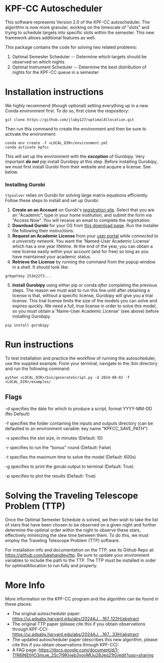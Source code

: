 # KPF-CC Autoscheduler
This software represents Version 2.0 of the KPF-CC autoscheduler. The algorithm is now more granular, working on the timescale of "slots" and trying to schedule targets into specific slots within the semester. This new framework allows additional features as well.

This package contains the code for solving two related problems:
1. Optimal Semester Scheduler -- Determine which targets should be observed on which nights
2. Optimal Instrument Scheduler -- Determine the best distribution of nights for the KPF-CC queue in a semester

# Installation instructions

We highly recommend (though optional) setting everything up in a new Conda environment first. To do so, first clone the respository:
```
git clone https://github.com/jluby127/optimalAllocation.git
```

Then run this command to create the environment and then be sure to activate the environment:
```
conda env create -f <LOCAL_DIR>/environment.yml
conda activate kpfcc
```

This will set up the environment with the _**exception**_ of Gurobipy. Very important _**do not**_ pip install Gurobipy at this step. Before installing Gurobipy, we must first install Gurobi from their website and acquire a license. See below.

### Installing Gurobi
`ttpsolver` relies on Gurobi for solving large matrix equations efficiently. Follow these steps to install and set up Gurobi:

1. **Create an an Account** on Gurobi's [registration site](https://portal.gurobi.com/iam/register/). Select that you are an "Academic", type in your home institution, and submit the form via "Access Now". You will receive an email to complete the registration.
2. **Download Gurobi** for your OS from [this download page](https://www.gurobi.com/downloads/gurobi-software/). Run the installer file following their instructions.
3. **Request an Academic License** from your [user portal](https://portal.gurobi.com/iam/licenses/request/) *while connected to a university network*. You want the 'Named-User Academic License' which has a one year lifetime. At the end of the year, you can obtain a new license easily within your account (and for free) so long as you have maintained your academic status.
4. **Retrieve the License** by running the command from the popup window in a shell. It should look like:
```
grbgetkey 253e22f3...
```
5. **Install Gurobipy** using either pip or conda *after* completing the previous steps. The reason we must wait to run this line until after obtaining a license is that, without a specific license, Gurobipy will give you a trial license. This trial license limits the size of the models you can solve and expires quickly. We need a full, true license in order to solve this model, so you must obtain a 'Name-User Academic License' (see above) before installing Gurobipy.
```
pip install gurobipy
```

# Run instructions

To test installation and practice the workflow of running the autoscheduler, use the supplied example. From your terminal, navigate to the /bin directory and run the following command:
```
python <LOCAL_DIR>/bin/generateScript.py -d 2024-08-02 -f <LOCAL_DIR>/examples/
```

## Flags
-d specifies the date for which to produce a script, format YYYY-MM-DD (No Default)

-f specifies the folder containing the inputs and outputs directory (can be defaulted to an environment variable: key name "KPFCC_SAVE_PATH")

-s specifies the slot size, in minutes (Default: 10)

-r specifies to run the "bonus" round (Default: False)

-t specifies the maximum time to solve the model (Default: 600s)

-g specifies to print the gorubi output to terminal (Default: True)

-p specifies to plot the results (Default: True)

# Solving the Traveling Telescope Problem (TTP)
Once the Optimal Semester Schedule is solved, we then wish to take the list of stars that have been chosen to be observed on a given night and further determine the optimal order within the night to observe these stars, effectively minimizing the slew time between them. To do this, we must employ the Traveling Telescope Problem (TTP) software.

For installation info and documentation on the TTP, see its Github Repo at: https://github.com/lukehandley/ttp. Be sure to update your environment variables to include the path to the TTP. The TTP must be installed in order for optimalAllocation to run fully and properly.

# More Info
More information on the KPF-CC program and the algorithm can be found in these places:
- The original autoscheduler paper: https://ui.adsabs.harvard.edu/abs/2024AJ....167..122H/abstract
- The original TTP paper (please cite this if you obtain observations through KPF-CC):  https://ui.adsabs.harvard.edu/abs/2024AJ....167...33H/abstract
- The updated autoscheduler paper (describes this new algorithm, please cite this if you obtain observations through KPF-CC):
- A FAQ page: https://docs.google.com/document/d/1-TfR6lNEtHO3muw_2Sc7l9Klveb3yovMUu28Jeq21t0/edit?usp=sharing
